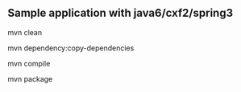 ## Sample application with java6/cxf2/spring3

mvn clean

mvn dependency:copy-dependencies

mvn compile

mvn package
